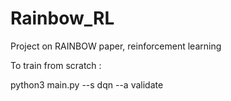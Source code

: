 # Rainbow_RL
Project on RAINBOW paper, reinforcement learning

To train from scratch : 

python3 main.py --s dqn --a validate
